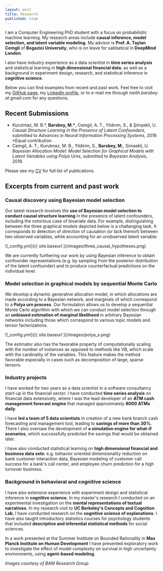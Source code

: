 ```yaml
---
layout: post
title: Research
published: true
---
```



I am a Computer Engineering PhD student with a focus on probabilistic machine learning. My research areas include **causal inference, model selection, and latent variable modeling**. My advisor is **Prof. A. Taylan Cemgil** of **Bogazici University**, who is on leave for sabbatical in **DeepMind London**.

I also have industry experience as a data scientist in **time series analysis** and statistical learning in **high dimensional financial data**; as well as a background in experiment design, research, and statistical inference in **cognitive science**.

Below you can find examples from recent and past work. Feel free to visit my <a href="github.com/mbarsbey">GitHub page</a>, my <a href="www.linkedin.com/in/melih-barsbey">LinkedIn profile</a>, or to e-mail me through _melih.barsbey at gmail.com_ for any questions.


## Recent Submissions

- Kurutmaz, M. B.\*, **Barsbey, M.\***, Cemgil, A. T., Yıldırım, S., & Şimşekli, U. _Causal Structure Learning in the Presence of Latent Confounders_, submitted to _Advances in Neural Information Processing Systems_, 2019. \*Equal contribution
- Cemgil, A. T., Kurutmaz, M. B., Yildirim, S., **Barsbey, M.**, Simsekli, U. _Bayesian Allocation Model: Model Selection for Graphical Models with Latent Variables using Polya Urns_, submitted to _Bayesian Analysis_, 2019.  

Please see my <a href="images/melih_barsbey_cv">CV</a> for full list of publications.

## Excerpts from current and past work
### Causal discovery using Bayesian model selection

Our latest research involves the **use of Bayesian model selection to conduct causal structure learning** in the presence of latent confounders, including the notorious case of bivariate data. For example, distinguishing between the three graphical models depicted below is a challanging task. It corresponds to detection of direction of causation (or lack thereof) between two observed variables, while accounting for an unobserved latent variable:

![_config.yml]({{ site.baseurl }}/images/three_causal_hypotheses.png)

We are currently furthering our work by using Bayesian inference to obtain confounder representations (e.g. by sampling from the posterior distribution of the latent confounder) and to produce counterfactual predictions on the individual level.

### Model selection in graphical models by sequential Monte Carlo

We develop a dynamic generative allocation model, in which allocations are made according to a Bayesian network, and marginals of which correspond to a **Polya urn process**. Our formulation allows us to develop a sequential Monte Carlo algorithm with which we can conduct model selection through an **unbiased estimation of marginal likelihood** in arbitrary Bayesian networks including those which correspond to various topic models and tensor factorizations. 

![_config.yml]({{ site.baseurl }}/images/polya_s.png)

The estimator also has the favorable property of computationally scaling with the number of instances as opposed to methods like VB, which scale with the cardinality of the variables. This feature makes the method favorable especially in cases such as decomposition of large, sparse tensors.

### Industry projects

I have worked for two years as a data scientist in a software consultancy start-up in the financial sector. I have conducted **time series analysis** on financial data extensively, where I was the lead developer of an **ATM cash management forecast engine** that managed approximately **8000 ATMs daily**. 

I have **led a team of 5 data scientists** in creation of a new bank branch cash forecasting and management tool, leading to **savings of more than 30%**. There I also oversaw the development of **a simulation engine for what-if scenarios**, which successfully predicted the savings that would be obtained later. 

I have also conducted statistical learning on **high dimensional financial and business data sets**: e.g.  behavior oriented dimensionality reduction on bank customer interaction data, Bayesian modeling of customer call success for a bank's call center, and employee churn prediction for a high turnover business.

### Background in behavioral and cognitive science

I have also extensive experience with experiment design and statistical inference in **cognitive science**. In my master's research I conducted on an experimental investigation on the **mental representations of textual narratives**. In my research visit to **UC Berkeley's Concepts and Cognition Lab**, I have conducted research on the **cognitive science of explanations**. I have also taught introductory statistics courses for psychology students that included **descriptive and inferential statistical methods** for social sciences.

In a work presented at the Summer Institute on Bounded Rationality in **Max Planck Institute on Human Development** I have presented exploratory work to investigate the effect of model complexity on survival in high uncertainty environments, using **agent-based modeling.**



_Images courtesy of BAM Research Group_
